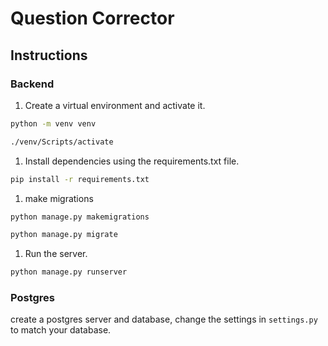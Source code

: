 # Question Corrector

## Instructions

### Backend

1. Create a virtual environment and activate it.
```bash
python -m venv venv
```
```bash
./venv/Scripts/activate
```

1. Install dependencies using the requirements.txt file.
```bash
pip install -r requirements.txt
```

1. make migrations
```bash
python manage.py makemigrations
```
```bash
python manage.py migrate
```

1. Run the server.
```bash
python manage.py runserver
```

### Postgres

create a postgres server and database, change the settings in `settings.py` to match your database.

